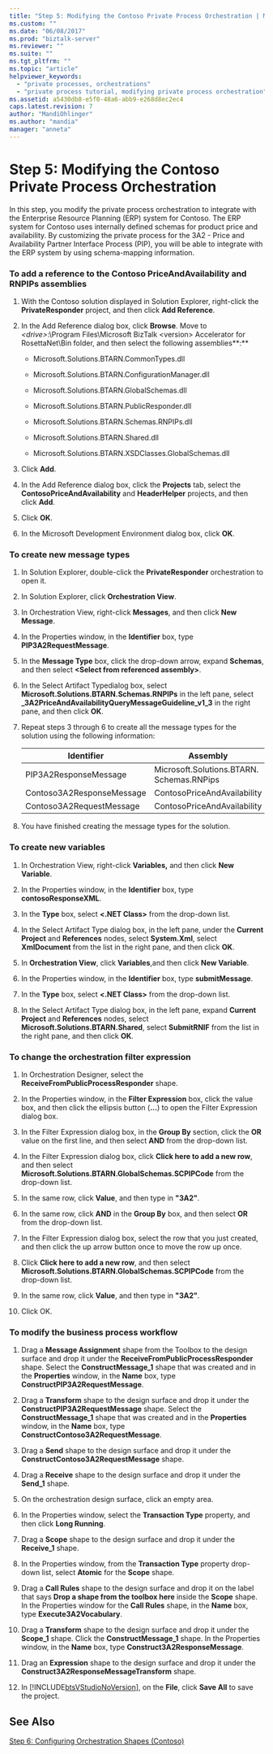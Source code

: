 ```yaml
---
title: "Step 5: Modifying the Contoso Private Process Orchestration | Microsoft Docs"
ms.custom: ""
ms.date: "06/08/2017"
ms.prod: "biztalk-server"
ms.reviewer: ""
ms.suite: ""
ms.tgt_pltfrm: ""
ms.topic: "article"
helpviewer_keywords: 
  - "private processes, orchestrations"
  - "private process tutorial, modifying private process orchestration"
ms.assetid: a5430db8-e5f0-48a6-abb9-e268d8ec2ec4
caps.latest.revision: 7
author: "MandiOhlinger"
ms.author: "mandia"
manager: "anneta"
---
```

# Step 5: Modifying the Contoso Private Process Orchestration
In this step, you modify the private process orchestration to integrate with the Enterprise Resource Planning (ERP) system for Contoso. The ERP system for Contoso uses internally defined schemas for product price and availability. By customizing the private process for the 3A2 - Price and Availability Partner Interface Process (PIP), you will be able to integrate with the ERP system by using schema-mapping information.  
  
### To add a reference to the Contoso PriceAndAvailability and RNPIPs assemblies  
  
1.  With the Contoso solution displayed in Solution Explorer, right-click the **PrivateResponder** project, and then click **Add Reference**.  
  
2.  In the Add Reference dialog box, click **Browse**. Move to *\<drive>*:\Program Files\Microsoft BizTalk \<version> Accelerator for RosettaNet\Bin folder, and then select the following assemblies**:**  
  
    -   Microsoft.Solutions.BTARN.CommonTypes.dll  
  
    -   Microsoft.Solutions.BTARN.ConfigurationManager.dll  
  
    -   Microsoft.Solutions.BTARN.GlobalSchemas.dll  
  
    -   Microsoft.Solutions.BTARN.PublicResponder.dll  
  
    -   Microsoft.Solutions.BTARN.Schemas.RNPIPs.dll  
  
    -   Microsoft.Solutions.BTARN.Shared.dll  
  
    -   Microsoft.Solutions.BTARN.XSDClasses.GlobalSchemas.dll  
  
3.  Click **Add**.  
  
4.  In the Add Reference dialog box, click the **Projects** tab, select the **ContosoPriceAndAvailability** and **HeaderHelper** projects, and then click **Add**.  
  
5.  Click **OK**.  
  
6.  In the Microsoft Development Environment dialog box, click **OK**.  
  
### To create new message types  
  
1.  In Solution Explorer, double-click the **PrivateResponder** orchestration to open it.  
  
2.  In Solution Explorer, click **Orchestration View**.  
  
3.  In Orchestration View, right-click **Messages**, and then click **New Message**.  
  
4.  In the Properties window, in the **Identifier** box, type **PIP3A2RequestMessage**.  
  
5.  In the **Message Type** box, click the drop-down arrow, expand **Schemas**, and then select **\<Select from referenced assembly>**.  
  
6.  In the Select Artifact Typedialog box, select **Microsoft.Solutions.BTARN.Schemas.RNPIPs** in the left pane, select **_3A2PriceAndAvailabilityQueryMessageGuideline_v1_3** in the right pane, and then click **OK**.  
  
7.  Repeat steps 3 through 6 to create all the message types for the solution using the following information:  
  
    |Identifier|Assembly|Message Type|  
    |----------------|--------------|------------------|  
    |PIP3A2ResponseMessage|Microsoft.Solutions.BTARN.<br />Schemas.RNPips|_3A2PriceAndAvailability<br />ResponseMessageGuideline_v1_3|  
    |Contoso3A2ResponseMessage|ContosoPriceAndAvailability|rootPriceResponse|  
    |Contoso3A2RequestMessage|ContosoPriceAndAvailability|rootPriceRequest|  
  
8.  You have finished creating the message types for the solution.  
  
### To create new variables  
  
1.  In Orchestration View, right-click **Variables,** and then click **New Variable**.  
  
2.  In the Properties window, in the **Identifier** box, type **contosoResponseXML**.  
  
3.  In the **Type** box, select **\<.NET Class>** from the drop-down list.  
  
4.  In the Select Artifact Type dialog box, in the left pane, under the **Current Project** and **References** nodes, select **System.Xml**, select **XmlDocument** from the list in the right pane, and then click **OK**.  
  
5.  In **Orchestration View**, click **Variables**,and then click **New Variable**.  
  
6.  In the Properties window, in the **Identifier** box, type **submitMessage**.  
  
7.  In the **Type** box, select **\<.NET Class>** from the drop-down list.  
  
8.  In the Select Artifact Type dialog box, in the left pane, expand **Current Project** and **References** nodes, select **Microsoft.Solutions.BTARN.Shared**, select **SubmitRNIF** from the list in the right pane, and then click **OK**.  
  
### To change the orchestration filter expression  
  
1.  In Orchestration Designer, select the **ReceiveFromPublicProcessResponder** shape.  
  
2.  In the Properties window, in the **Filter Expression** box, click the value box, and then click the ellipsis button (**...**) to open the Filter Expression dialog box.  
  
3.  In the Filter Expression dialog box, in the **Group By** section, click the **OR** value on the first line, and then select **AND** from the drop-down list.  
  
4.  In the Filter Expression dialog box, click **Click here to add a new row**, and then select **Microsoft.Solutions.BTARN.GlobalSchemas.SCPIPCode** from the drop-down list.  
  
5.  In the same row, click **Value**, and then type in **"3A2"**.  
  
6.  In the same row, click **AND** in the **Group By** box, and then select **OR** from the drop-down list.  
  
7.  In the Filter Expression dialog box, select the row that you just created, and then click the up arrow button once to move the row up once.  
  
8.  Click **Click here to add a new row**, and then select **Microsoft.Solutions.BTARN.GlobalSchemas.SCPIPCode** from the drop-down list.  
  
9. In the same row, click **Value**, and then type in **"3A2"**.  
  
10. Click OK.  
  
### To modify the business process workflow  
  
1.  Drag a **Message Assignment** shape from the Toolbox to the design surface and drop it under the **ReceiveFromPublicProcessResponder** shape. Select the **ConstructMessage_1** shape that was created and in the **Properties** window, in the **Name** box, type **ConstructPIP3A2RequestMessage**.  
  
2.  Drag a **Transform** shape to the design surface and drop it under the **ConstructPIP3A2RequestMessage** shape. Select the **ConstructMessage_1** shape that was created and in the **Properties** window, in the **Name** box, type **ConstructContoso3A2RequestMessage**.  
  
3.  Drag a **Send** shape to the design surface and drop it under the **ConstructContoso3A2RequestMessage** shape.  
  
4.  Drag a **Receive** shape to the design surface and drop it under the **Send_1** shape.  
  
5.  On the orchestration design surface, click an empty area.  
  
6.  In the Properties window, select the **Transaction Type** property, and then click **Long Running**.  
  
7.  Drag a **Scope** shape to the design surface and drop it under the **Receive_1** shape.  
  
8.  In the Properties window, from the **Transaction Type** property drop-down list, select **Atomic** for the **Scope** shape.  
  
9. Drag a **Call Rules** shape to the design surface and drop it on the label that says **Drop a shape from the toolbox here** inside the **Scope** shape. In the Properties window for the **Call Rules** shape, in the **Name** box, type **Execute3A2Vocabulary**.  
  
10. Drag a **Transform** shape to the design surface and drop it under the **Scope_1** shape. Click the **ConstructMessage_1** shape. In the Properties window, in the **Name** box, type **Construct3A2ResponseMessage**.  
  
11. Drag an **Expression** shape to the design surface and drop it under the **Construct3A2ResponseMessageTransform** shape.  
  
12. In [!INCLUDE[btsVStudioNoVersion](../../includes/btsvstudionoversion-md.md)], on the **File**, click **Save All** to save the project.  
  
## See Also  
 [Step 6: Configuring Orchestration Shapes (Contoso)](../../adapters-and-accelerators/accelerator-rosettanet/step-6-configuring-orchestration-shapes-contoso.md)